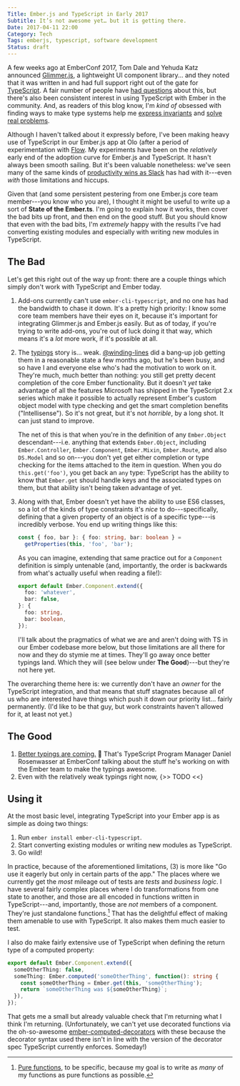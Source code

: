 ```yaml
---
Title: Ember.js and TypeScript in Early 2017
Subtitle: It’s not awesome yet… but it is getting there.
Date: 2017-04-11 22:00
Category: Tech
Tags: emberjs, typescript, software development
Status: draft
---
```


A few weeks ago at EmberConf 2017, Tom Dale and Yehuda Katz announced [Glimmer.js], a lightweight UI component library... and they noted that it was written in and had full support right out of the gate for [TypeScript]. A fair number of people have [had questions] about this, but there's also been consistent interest in using TypeScript with Ember in the community. And, as readers of this blog know, I'm *kind of* obsessed with finding ways to make type systems help me [express invariants] and [solve real problems].

[Glimmer.js]: https://glimmerjs.com
[TypeScript]: http://www.typescriptlang.org
[had questions]: https://medium.com/@tomdale/glimmer-js-whats-the-deal-with-typescript-f666d1a3aad0
[express invariants]: http://www.chriskrycho.com/2016/the-itch.html
[solve real problems]: http://www.chriskrycho.com/2016/keyof-and-mapped-types-in-typescript-21.html

Although I haven't talked about it expressly before, I've been making heavy use of TypeScript in our Ember.js app at Olo (after a period of experimentation with [Flow]. My experiments have been on the *relatively* early end of the adoption curve for Ember.js and TypeScript. It hasn't always been smooth sailing. But it's been valuable nonetheless: we've seen many of the same kinds of [productivity wins as Slack] has had with it---even *with* those limitations and hiccups.

[Flow]: https://flowtype.org
[productivity wins as Slack]: https://slack.engineering/typescript-at-slack-a81307fa288d

Given that (and some persistent pestering from one Ember.js core team member---you know who you are), I thought it might be useful to write up a sort of **State of the Ember.ts**. I'm going to explain how it works, then cover the bad bits up front, and then end on the good stuff. But you should know that even with the bad bits, I'm *extremely* happy with the results I've had converting existing modules and especially with writing new modules in TypeScript.

## 

## The Bad

Let's get this right out of the way up front: there are a couple things which simply don't work with TypeScript and Ember today.

1. Add-ons currently can't use `ember-cli-typescript`, and no one has had the bandwidth to chase it down. It's a pretty high priority: I know some core team members have their eyes on it, because it's important for integrating Glimmer.js and Ember.js easily. But as of today, if you're trying to write add-ons, you're out of luck doing it that way, which means it's a *lot* more work, if it's possible at all.

2. The [typings] story is... weak. [\@winding-lines] did a bang-up job getting them in a reasonable state a few months ago, but he's been busy, and so have I and everyone else who's had the motivation to work on it. They're much, much better than nothing: you still get pretty decent completion of the core Ember functionality. But it doesn't *yet* take advantage of all the features Microsoft has shipped in the TypeScript 2.x series which make it possible to actually represent Ember's custom object model with type checking and get the smart completion benefits ("Intellisense"). So it's not great, but it's not *horrible*, by a long shot. It can just stand to improve.

    The net of this is that when you're in the definition of any `Ember.Object` descendant---i.e. anything that extends `Ember.Object`, including `Ember.Controller`, `Ember.Component`, `Ember.Mixin`, `Ember.Route`, and also `DS.Model` and so on---you don't yet get either completion or type checking for the items attached to the item in question. When you do `this.get('foo')`, you get back an `any` type: TypeScript has the ability to know that `Ember.get` should handle keys and the associated types on them, but that ability isn't being taken advantage of yet.
    
3. Along with that, Ember doesn't yet have the ability to use ES6 classes, so a lot of the kinds of type constraints it's *nice* to do---specifically, defining that a given property of an object is of a specific type---is incredibly verbose. You end up writing things like this:

    ```ts
    const { foo, bar }: { foo: string, bar: boolean } =
      getProperties(this, 'foo', 'bar');
    ```
    
    As you can imagine, extending that same practice out for a `Component` definition is simply untenable (and, importantly, the order is backwards from what's actually useful when reading a file!):
    
    ```ts
    export default Ember.Component.extend({
      foo: 'whatever',
      bar: false,
    }: {
      foo: string,
      bar: boolean,
    });
    ```
    
    I'll talk about the pragmatics of what we are and aren't doing with TS in our Ember codebase more below, but those limitations are all there for now and they do stymie me at times. They'll go away once better typings land. Which they will (see below under **The Good**)---but they're not here yet.

[typings]: https://github.com/DefinitelyTyped/DefinitelyTyped/tree/master/types/ember
[\@winding-lines]: https://github.com/winding-lines

The overarching theme here is: we currently don't have an *owner* for the TypeScript integration, and that means that stuff stagnates because all of us who are interested have things which push it down our priority list... fairly permanently. (I'd like to be that guy, but work constraints haven't allowed for it, at least not yet.)

## The Good

1. [Better typings are coming.][video] :tada: That's TypeScript Program Manager Daniel Rosenwasser at EmberConf talking about the stuff he's working on with the Ember team to make the typings awesome.
2. Even with the relatively weak typings right now, {>> TODO <<}

[video]: https://www.youtube.com/watch?v=951HiqnNQ1w

## Using it

At the most basic level, integrating TypeScript into your Ember app is as simple as doing two things:

1. Run `ember install ember-cli-typescript`.
2. Start converting existing modules or writing new modules as TypeScript.
3. Go wild!

In practice, because of the aforementioned limitations, (3) is more like "Go use it eagerly but only in certain parts of the app." The places where we currently get the *most* mileage out of tests are *tests* and *business logic*. I have several fairly complex places where I do transformations from one state to another, and those are all encoded in functions written in TypeScript---and, importantly, those are *not* members of a component. They're just standalone functions.[^pure] That has the delightful effect of making them amenable to use with TypeScript. It also makes them much easier to test.

[^pure]: [Pure functions], to be specific, because my goal is to write as *many* of my functions as pure functions as possible.

[Pure functions]: http://www.chriskrycho.com/2016/what-is-functional-programming.html#pure-functions

I also do make fairly extensive use of TypeScript when defining the return type of a computed property:

```ts
export default Ember.Component.extend({
  someOtherThing: false,
  someThing: Ember.computed('someOtherThing', function(): string {
    const someOtherThing = Ember.get(this, 'someOtherThing');
    return `someOtherThing was ${someOtherThing}`;
  }),
});
```

That gets me a small but already valuable check that I'm returning what I think I'm returning. (Unfortunately, we can't yet use decorated functions via the oh-so-awesome [ember-computed-decorators] with these because the decorator syntax used there isn't in line with the version of the decorator spec TypeScript currently enforces. Someday!)

[ember-computed-decorators]: https://github.com/rwjblue/ember-computed-decorators
